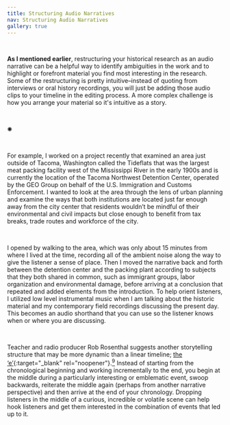 ```yaml
---
title: Structuring Audio Narratives
nav: Structuring Audio Narratives
gallery: true
---
```


<br>

**As I mentioned earlier**, restructuring your historical research as an audio narrative can be a helpful way to identify ambiguities in the work and to highlight or forefront material you find most interesting in the research. Some of the restructuring is pretty intuitive–instead of quoting from interviews or oral history recordings, you will just be adding those audio clips to your timeline in the editing process. A more complex challenge is how you arrange your material so it's intuitive as a story.

<br>

<div class="symbol-container">
    <p class="symbol">&#10042;</p>
</div>

<br>

For example, I worked on a project recently that examined an area just outside of Tacoma, Washington called the Tideflats that was the largest meat packing facility west of the Mississippi River in the early 1900s and is currently the location of the Tacoma Northwest Detention Center, operated by the GEO Group on behalf  of the U.S. Immigration and Customs Enforcement. I wanted to look at the area through the lens of urban planning and examine the ways that both institutions are located just far enough away from the city center that residents wouldn’t be mindful of their environmental and civil impacts but close enough to benefit from tax breaks, trade routes and workforce of the city. 

<br>

I opened by walking to the area, which was only about 15 minutes from where I lived at the time, recording all of the ambient noise along the way to give the listener a sense of place. Then I moved the narrative back and forth between the detention center and the packing plant according to subjects that they both shared in common, such as immigrant groups, labor organization and environmental damage, before arriving at a conclusion that repeated and added elements from the introduction. To help orient listeners, I utilized low level instrumental music when I am talking about the historic material and my contemporary field recordings discussing the present day. This becomes an audio shorthand that you can use so the listener knows when or where you are discussing.

<br>

Teacher and radio producer Rob Rosenthal suggests another storytelling structure that may be more dynamic than a linear timeline; [the ‘e’](https://transom.org/2016/story-structure-e/){:target="_blank" rel="noopener"}.[<sup>9</sup>](8_conclusion.html#notes) Instead of starting from the  chronological beginning and working incrementally to the end, you begin at the middle during a particularly interesting or emblematic event, swoop backwards, reiterate the middle again (perhaps from another narrative perspective) and then arrive at the end of your chronology. Dropping listeners in the middle of a curious, incredible or volatile scene can help hook listeners and get them interested in the combination of events that led up to it. 

<br>
